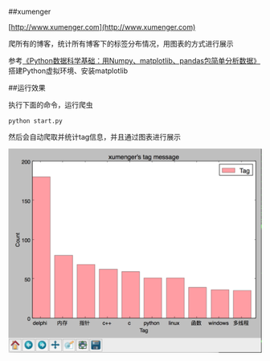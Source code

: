 ##xumenger

[http://www.xumenger.com](http://www.xumenger.com)

爬所有的博客，统计所有博客下的标签分布情况，用图表的方式进行展示

参考[《Python数据科学基础：用Numpy、matplotlib、pandas包简单分析数据》](http://www.xumenger.com/python-data-science-02-20170109/)搭建Python虚拟环境、安装matplotlib

##运行效果

执行下面的命令，运行爬虫

```
python start.py
```

然后会自动爬取并统计tag信息，并且通过图表进行展示

![image](./image/01.png)